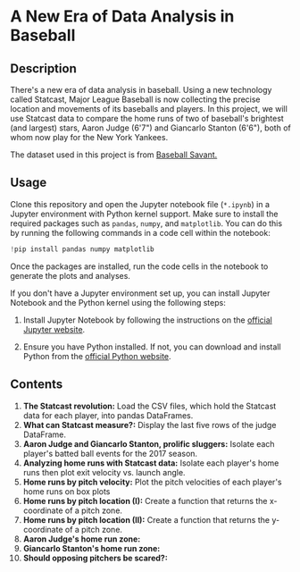# A New Era of Data Analysis in Baseball
## Description 
There's a new era of data analysis in baseball. Using a new technology called Statcast, Major League Baseball is now collecting the precise location and movements of its baseballs and players. In this project, we will use Statcast data to compare the home runs of two of baseball's brightest (and largest) stars, Aaron Judge (6'7") and Giancarlo Stanton (6'6"), both of whom now play for the New York Yankees.

The dataset used in this project is from [Baseball Savant.](https://baseballsavant.mlb.com/about)
## Usage
Clone this repository and open the Jupyter notebook file (`*.ipynb`) in a Jupyter environment with Python kernel support. Make sure to install the required packages such as `pandas`, `numpy`, and `matplotlib`. You can do this by running the following commands in a code cell within the notebook:
```python
!pip install pandas numpy matplotlib
```
Once the packages are installed, run the code cells in the notebook to generate the plots and analyses.

If you don't have a Jupyter environment set up, you can install Jupyter Notebook and the Python kernel using the following steps:

1. Install Jupyter Notebook by following the instructions on the [official Jupyter website](https://jupyter.org/install).

2. Ensure you have Python installed. If not, you can download and install Python from the [official Python website](https://www.python.org/downloads/).
## Contents
1. **The Statcast revolution:** Load the CSV files, which hold the Statcast data for each player, into pandas DataFrames.
2. **What can Statcast measure?:** Display the last five rows of the judge DataFrame.
3. **Aaron Judge and Giancarlo Stanton, prolific sluggers:** Isolate each player's batted ball events for the 2017 season.
4. **Analyzing home runs with Statcast data:** Isolate each player's home runs then plot exit velocity vs. launch angle.
5. **Home runs by pitch velocity:** Plot the pitch velocities of each player's home runs on box plots
6. **Home runs by pitch location (I):** Create a function that returns the x-coordinate of a pitch zone.
7. **Home runs by pitch location (II):** Create a function that returns the y-coordinate of a pitch zone.
8. **Aaron Judge's home run zone:**
9. **Giancarlo Stanton's home run zone:**
10. **Should opposing pitchers be scared?:**